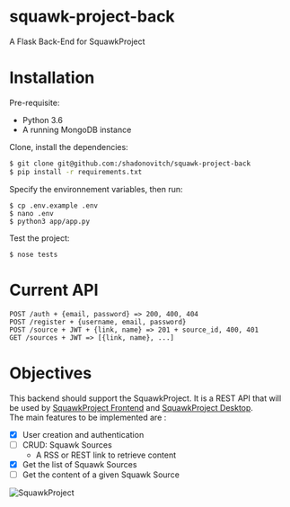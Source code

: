 # squawk-project-back
A Flask Back-End for SquawkProject

# Installation

Pre-requisite:
 - Python 3.6
 - A running MongoDB instance

Clone, install the dependencies:
```bash
$ git clone git@github.com:/shadonovitch/squawk-project-back
$ pip install -r requirements.txt
```
Specify the environnement variables, then run:
```
$ cp .env.example .env
$ nano .env
$ python3 app/app.py
```

Test the project:
```.env
$ nose tests
```

# Current API
```api
POST /auth + {email, password} => 200, 400, 404
POST /register + {username, email, password}
POST /source + JWT + {link, name} => 201 + source_id, 400, 401 
GET /sources + JWT => [{link, name}, ...]
```

# Objectives
This backend should support the SquawkProject. It is a REST API that will be used by
[SquawkProject Frontend](https://github.com/shadonovitch/squawk-project-front) and
[SquawkProject Desktop](https://github.com/shadonovitch/squawk-project-desktop).  
The main features to be implemented are :
 - [x] User creation and authentication
 - [ ] CRUD: Squawk Sources
   * A RSS or REST link to retrieve content
 - [x] Get the list of Squawk Sources
 - [ ] Get the content of a given Squawk Source

![SquawkProject](https://i.imgur.com/Z3VGJ01.png)

